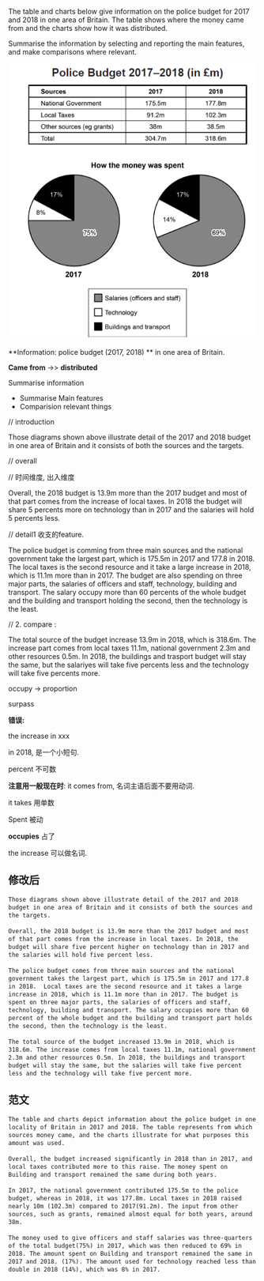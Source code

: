 The table and charts below give information on the police budget for 2017 and 2018 in one area of Britain. The table shows where the money came from and the charts show how it was distributed.

Summarise the information by selecting and reporting the main features, and make comparisons where relevant.



![img](0214-C17T2-混合图.assets/1664185032598.png)

**Information: police budget (2017, 2018) ** in one area of Britain.

**Came from** ->> **distributed**



Summarise information 

- Summarise Main features
- Comparision relevant things



// introduction

Those diagrams shown above illustrate detail of the 2017 and 2018 budget in one area of Britain and it consists of both the sources and the targets.

// overall

// 时间维度, 出入维度

Overall, the 2018 budget is 13.9m more than the 2017 budget and most of that part comes from the increase of local taxes. In 2018 the budget will share 5 percents more on technology than in 2017 and  the salaries will hold 5 percents less.

// detail1 收支的feature.

The police budget is comming from three main sources and the national government take the largest part, which is 175.5m in 2017 and 177.8 in 2018. The local taxes is the second resource and it take a large increase in 2018, which is 11.1m more than in 2017. The budget are also spending on three major parts, the salaries of officers and staff, technology, building and transport. The salary occupy more than 60 percents of the whole budget and the building and transport holding the second, then the technology is the least.

// 2. compare : 

The total source of the budget increase 13.9m in 2018, which is 318.6m. The increase part comes from local taxes 11.1m, national government 2.3m and other resources 0.5m. In 2018, the buildings and trasport budget will stay the same, but the salariyes will take five percents less and the technology will take five percents more.







occupy -> proportion

surpass



**错误:** 

the increase in xxx

in  2018, 是一个小短句.

percent 不可数

**注意用一般现在时**: it comes from, 名词主语后面不要用动词.

it takes 用单数

Spent 被动

**occupies**  占了

the increase 可以做名词.



## 修改后

```text
Those diagrams shown above illustrate detail of the 2017 and 2018 budget in one area of Britain and it consists of both the sources and the targets.

Overall, the 2018 budget is 13.9m more than the 2017 budget and most of that part comes from the increase in local taxes. In 2018, the budget will share five percent higher on technology than in 2017 and the salaries will hold five percent less.

The police budget comes from three main sources and the national government takes the largest part, which is 175.5m in 2017 and 177.8 in 2018.  Local taxes are the second resource and it takes a large increase in 2018, which is 11.1m more than in 2017. The budget is spent on three major parts, the salaries of officers and staff, technology, building and transport. The salary occupies more than 60 percent of the whole budget and the building and transport part holds the second, then the technology is the least.

The total source of the budget increased 13.9m in 2018, which is 318.6m. The increase comes from local taxes 11.1m, national government 2.3m and other resources 0.5m. In 2018, the buildings and transport budget will stay the same, but the salaries will take five percent less and the technology will take five percent more.

```



## 范文

```text
The table and charts depict information about the police budget in one locality of Britain in 2017 and 2018. The table represents from which sources money came, and the charts illustrate for what purposes this amount was used.

Overall, the budget increased significantly in 2018 than in 2017, and local taxes contributed more to this raise. The money spent on Building and transport remained the same during both years.

In 2017, the national government contributed 175.5m to the police budget, whereas in 2018, it was 177.8m. Local taxes in 2018 raised nearly 10m (102.3m) compared to 2017(91.2m). The input from other sources, such as grants, remained almost equal for both years, around 38m.

The money used to give officers and staff salaries was three-quarters of the total budget(75%) in 2017, which was then reduced to 69% in 2018. The amount spent on Building and transport remained the same in 2017 and 2018. (17%). The amount used for technology reached less than double in 2018 (14%), which was 8% in 2017.
```







